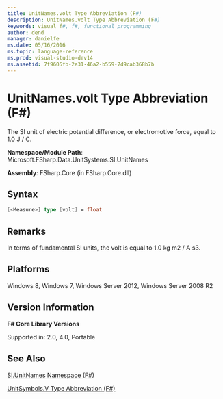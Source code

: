 ```yaml
---
title: UnitNames.volt Type Abbreviation (F#)
description: UnitNames.volt Type Abbreviation (F#)
keywords: visual f#, f#, functional programming
author: dend
manager: danielfe
ms.date: 05/16/2016
ms.topic: language-reference
ms.prod: visual-studio-dev14
ms.assetid: 7f9605fb-2e31-46a2-b559-7d9cab368b7b 
---
```


# UnitNames.volt Type Abbreviation (F#)

The SI unit of electric potential difference, or electromotive force, equal to 1.0 J / C.

**Namespace/Module Path**: Microsoft.FSharp.Data.UnitSystems.SI.UnitNames

**Assembly**: FSharp.Core (in FSharp.Core.dll)


## Syntax

```fsharp
[<Measure>] type [volt] = float
```

## Remarks
In terms of fundamental SI units, the volt is equal to 1.0 kg m2 / A s3.


## Platforms
Windows 8, Windows 7, Windows Server 2012, Windows Server 2008 R2


## Version Information
**F# Core Library Versions**

Supported in: 2.0, 4.0, Portable




## See Also
[SI.UnitNames Namespace &#40;F&#35;&#41;](SI.UnitNames-Namespace-%5BFSharp%5D.md)

[UnitSymbols.V Type Abbreviation &#40;F&#35;&#41;](UnitSymbols.V-Type-Abbreviation-%5BFSharp%5D.md)

